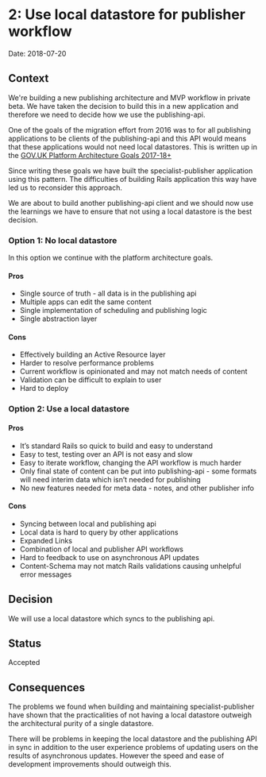 # 2: Use local datastore for publisher workflow

Date: 2018-07-20

## Context
We're building a new publishing architecture and MVP workflow in private beta. We have taken the decision to build this in a new application and therefore we need to decide how we use the publishing-api.

One of the goals of the migration effort from 2016 was to for all publishing applications to be clients of the publishing-api and this API would means that these applications would not need local datastores. This is written up in the [GOV.UK Platform Architecture Goals 2017-18+][goals]

[goals]: https://docs.google.com/document/d/1Oft4akc6dZfhhOjosNPbFpcLUOUjz7YG7QPcVZi8hww/edit#heading=h.5uytjxbfoe58

Since writing these goals we have built the specialist-publisher application using this pattern. The difficulties of building Rails application this way have led us to reconsider this approach.

We are about to build another publishing-api client and we should now use the learnings we have to ensure that not using a local datastore is the best decision.

### Option 1: No local datastore
In this option we continue with the platform architecture goals.

#### Pros
+ Single source of truth - all data is in the publishing api
+ Multiple apps can edit the same content
+ Single implementation of scheduling and publishing logic
+ Single abstraction layer

#### Cons
- Effectively building an Active Resource layer
- Harder to resolve performance problems
- Current workflow is opinionated and may not match needs of content
- Validation can be difficult to explain to user
- Hard to deploy

### Option 2: Use a local datastore
#### Pros
+ It’s standard Rails so quick to build and easy to understand
+ Easy to test, testing over an API is not easy and slow
+ Easy to iterate workflow, changing the API workflow is much harder
+ Only final state of content can be put into publishing-api - some formats will need interim data which isn’t needed for publishing
+ No new features needed for meta data - notes, and other publisher info

#### Cons
- Syncing between local and publishing api
- Local data is hard to query by other applications
- Expanded Links
- Combination of local and publisher API workflows
- Hard to feedback to use on asynchronous API updates
- Content-Schema may not match Rails validations causing unhelpful error messages

## Decision
We will use a local datastore which syncs to the publishing api.

## Status
Accepted

## Consequences
The problems we found when building and maintaining specialist-publisher have shown that the practicalities of not having a local datastore outweigh the architectural purity of a single datastore.

There will be problems in keeping the local datastore and the publishing API in sync in addition to the user experience problems of updating users on the results of asynchronous updates. However the speed and ease of development improvements should outweigh this.

